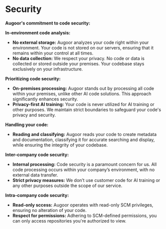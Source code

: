 # Security

**Augoor's commitment to code security:** 

**In-environment code analysis:**

- **No external storage:** Augoor analyzes your code right within your environment. Your code is not stored on our servers, ensuring that it remains within your control at all times.
- **No data collection:** We respect your privacy. No code or data is collected or stored outside your premises. Your codebase stays exclusively on your infrastructure.

**Prioritizing code security:**

- **On-premises processing:** Augoor stands out by processing all code within your premises, unlike other AI code solutions. This approach significantly enhances security.
- **Privacy-first AI training:** Your code is never utilized for AI training or other purposes. We maintain strict boundaries to safeguard your code's privacy and security.

**Handling your code:**

- **Reading and classifying:** Augoor reads your code to create metadata and documentation, classifying it for accurate searching and display, while ensuring the integrity of your codebase.

**Inter-company code security:**

- **Internal processing:** Code security is a paramount concern for us. All code processing occurs within your company’s environment, with no external data transfer.
- **Strict privacy measures:** We don’t use customer code for AI training or any other purposes outside the scope of our service.

**Intra-company code security:**

- **Read-only sccess:** Augoor operates with read-only SCM privileges, ensuring no alteration of your code.
- **Respect for permissions:** Adhering to SCM-defined permissions, you can only access repositories you're authorized to view.